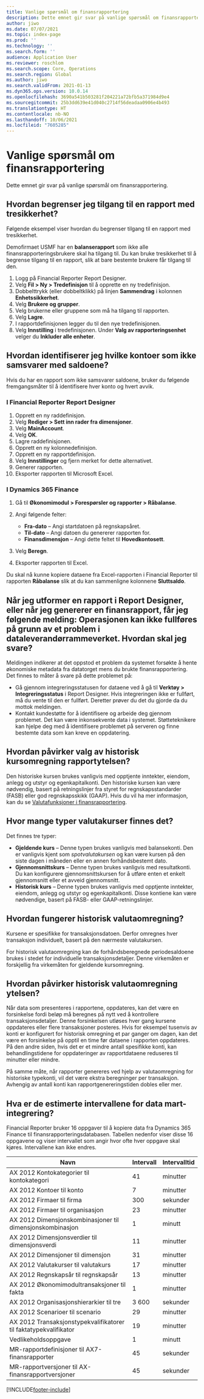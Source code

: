 ```yaml
---
title: Vanlige spørsmål om finansrapportering
description: Dette emnet gir svar på vanlige spørsmål om finansrapportering.
author: jiwo
ms.date: 07/07/2021
ms.topic: index-page
ms.prod: ''
ms.technology: ''
ms.search.form: ''
audience: Application User
ms.reviewer: roschlom
ms.search.scope: Core, Operations
ms.search.region: Global
ms.author: jiwo
ms.search.validFrom: 2021-01-13
ms.dyn365.ops.version: 10.0.14
ms.openlocfilehash: 3690a541b503281f204221a72bfb5a371984d9e4
ms.sourcegitcommit: 25b3dd639e41d040c2714f56deadaa0906e4b493
ms.translationtype: HT
ms.contentlocale: nb-NO
ms.lasthandoff: 10/06/2021
ms.locfileid: "7605285"
---
```

# <a name="financial-reporting-faq"></a>Vanlige spørsmål om finansrapportering

Dette emnet gir svar på vanlige spørsmål om finansrapportering.

## <a name="how-do-i-restrict-access-to-a-report-by-using-tree-security"></a>Hvordan begrenser jeg tilgang til en rapport med tresikkerhet?

Følgende eksempel viser hvordan du begrenser tilgang til en rapport med tresikkerhet.

Demofirmaet USMF har en **balanserapport** som ikke alle finansrapporteringsbrukere skal ha tilgang til. Du kan bruke tresikkerhet til å begrense tilgang til en rapport, slik at bare bestemte brukere får tilgang til den.

1. Logg på Financial Reporter Report Designer.
2. Velg **Fil \> Ny \> Tredefinisjon** til å opprette en ny tredefinisjon.
3. Dobbelttrykk (eller dobbeltklikk) på linjen **Sammendrag** i kolonnen **Enhetssikkerhet**.
4. Velg **Brukere og grupper**.
5. Velg brukerne eller gruppene som må ha tilgang til rapporten.
6. Velg **Lagre**.
7. I rapportdefinisjonen legger du til den nye tredefinisjonen.
8. Velg **Innstilling** i tredefinisjonen. Under **Valg av rapporteringsenhet** velger du **Inkluder alle enheter**.

## <a name="how-do-i-identify-which-accounts-dont-match-my-balances"></a>Hvordan identifiserer jeg hvilke kontoer som ikke samsvarer med saldoene?

Hvis du har en rapport som ikke samsvarer saldoene, bruker du følgende fremgangsmåter til å identifisere hver konto og hvert avvik.

### <a name="in-financial-reporter-report-designer"></a>I Financial Reporter Report Designer

1. Opprett en ny raddefinisjon.
2. Velg **Rediger \> Sett inn rader fra dimensjoner**.
3. Velg **MainAccount**.
4. Velg **OK**.
5. Lagre raddefinisjonen.
6. Opprett en ny kolonnedefinisjon.
7. Opprett en ny rapportdefinisjon.
8. Velg **Innstillinger** og fjern merket for dette alternativet.
9. Generer rapporten. 
10. Eksporter rapporten til Microsoft Excel.

### <a name="in-dynamics-365-finance"></a>I Dynamics 365 Finance

1. Gå til **Økonomimodul \> Forespørsler og rapporter \> Råbalanse**.
2. Angi følgende felter:

    - **Fra-dato** – Angi startdatoen på regnskapsåret.
    - **Til-dato** – Angi datoen du genererer rapporten for.
    - **Finansdimensjon** – Angi dette feltet til **Hovedkontosett**.

3. Velg **Beregn**.
4. Eksporter rapporten til Excel.

Du skal nå kunne kopiere dataene fra Excel-rapporten i Financial Reporter til rapporten **Råbalanse** slik at du kan sammenligne kolonnene **Sluttsaldo**.

## <a name="when-i-design-a-report-in-report-designer-or-when-i-generate-a-financial-report-i-received-the-following-message-the-operation-could-not-be-completed-due-to-a-problem-in-the-data-provider-framework-how-should-i-respond"></a>Når jeg utformer en rapport i Report Designer, eller når jeg genererer en finansrapport, får jeg følgende melding: Operasjonen kan ikke fullføres på grunn av et problem i dataleverandørrammeverket. Hvordan skal jeg svare?

Meldingen indikerer at det oppstod et problem da systemet forsøkte å hente økonomiske metadata fra datatorget mens du brukte finansrapportering. Det finnes to måter å svare på dette problemet på:

- Gå gjennom integreringsstatusen for dataene ved å gå til **Verktøy \> Integreringsstatus** i Report Designer. Hvis integreringen ikke er fullført, må du vente til den er fullført. Deretter prøver du det du gjorde da du mottok meldingen.
- Kontakt kundestøtte for å identifisere og arbeide deg gjennom problemet. Det kan være inkonsekvente data i systemet. Støtteteknikere kan hjelpe deg med å identifisere problemet på serveren og finne bestemte data som kan kreve en oppdatering.

## <a name="how-does-the-selection-of-historical-rate-translation-affect-report-performance"></a>Hvordan påvirker valg av historisk kursomregning rapportytelsen?

Den historiske kursen brukes vanligvis med opptjente inntekter, eiendom, anlegg og utstyr og egenkapitalkonti. Den historiske kursen kan være nødvendig, basert på retningslinjer fra styret for regnskapsstandarder (FASB) eller god regnskapsskikk (GAAP). Hvis du vil ha mer informasjon, kan du se [Valutafunksjoner i finansrapportering](financial-reporting-currency-capability.md).

## <a name="how-many-types-of-currency-rate-are-there"></a>Hvor mange typer valutakurser finnes det?

Det finnes tre typer:

- **Gjeldende kurs** – Denne typen brukes vanligvis med balansekonti. Den er vanligvis kjent som *spotvalutakursen* og kan være kursen på den siste dagen i måneden eller en annen forhåndsbestemt dato.
- **Gjennomsnittskurs** – Denne typen brukes vanligvis med resultatkonti. Du kan konfigurere gjennomsnittskursen for å utføre enten et enkelt gjennomsnitt eller et avveid gjennomsnitt.
- **Historisk kurs** – Denne typen brukes vanligvis med opptjente inntekter, eiendom, anlegg og utstyr og egenkapitalkonti. Disse kontiene kan være nødvendige, basert på FASB- eller GAAP-retningslinjer.

## <a name="how-does-historical-currency-translation-work"></a>Hvordan fungerer historisk valutaomregning?

Kursene er spesifikke for transaksjonsdatoen. Derfor omregnes hver transaksjon individuelt, basert på den nærmeste valutakursen.

For historisk valutaomregning kan de forhåndsberegnede periodesaldoene brukes i stedet for individuelle transaksjonsdetaljer. Denne virkemåten er forskjellig fra virkemåten for gjeldende kursomregning.

## <a name="how-does-historical-currency-translation-affect-performance"></a>Hvordan påvirker historisk valutaomregning ytelsen?

Når data som presenteres i rapportene, oppdateres, kan det være en forsinkelse fordi beløp må beregnes på nytt ved å kontrollere transaksjonsdetaljer. Denne forsinkelsen utløses hver gang kursene oppdateres eller flere transaksjoner posteres. Hvis for eksempel tusenvis av konti er konfigurert for historisk omregning et par ganger om dagen, kan det være en forsinkelse på opptil en time før dataene i rapporten oppdateres. På den andre siden, hvis det er et mindre antall spesifikke konti, kan behandlingstidene for oppdateringer av rapportdataene reduseres til minutter eller mindre.

På samme måte, når rapporter genereres ved hjelp av valutaomregning for historiske typekonti, vil det være ekstra beregninger per transaksjon. Avhengig av antall konti kan rapportgenereringstiden dobles eller mer.

## <a name="what-are-the-estimated-data-mart-integration-intervals"></a>Hva er de estimerte intervallene for data mart-integrering?

Financial Reporter bruker 16 oppgaver til å kopiere data fra Dynamics 365 Finance til finansrapporteringsdatabasen. Tabellen nedenfor viser disse 16 oppgavene og viser intervallet som angir hvor ofte hver oppgave skal kjøres. Intervallene kan ikke endres.

| Navn                                                       | Intervall | Intervalltid |
|------------------------------------------------------------|----------|-----------------|
| AX 2012 Kontokategorier til kontokategori            | 41       | minutter         |
| AX 2012 Kontoer til konto                                | 7        | minutter         |
| AX 2012 Firmaer til firma                               | 300      | sekunder         |
| AX 2012 Firmaer til organisasjon                          | 23       | minutter         |
| AX 2012 Dimensjonskombinasjoner til dimensjonskombinasjon    | 1        | minutt         |
| AX 2012 Dimensjonsverdier til dimensjonsverdi                | 11       | minutter         |
| AX 2012 Dimensjoner til dimensjon                            | 31       | minutter         |
| AX 2012 Valutakurser til valutakurs                    | 17       | minutter         |
| AX 2012 Regnskapsår til regnskapsår                        | 13       | minutter         |
| AX 2012 Økonomimodultransaksjoner til fakta                | 1        | minutter         |
| AX 2012 Organisasjonshierarkier til tre                   | 3 600    | sekunder         |
| AX 2012 Scenarioer til scenario                              | 29       | minutter         |
| AX 2012 Transaksjonstypekvalifikatorer til faktatypekvalifikator | 19       | minutter         |
| Vedlikeholdsoppgave                                           | 1        | minutt         |
| MR-rapportdefinisjoner til AX7-finansrapporter             | 45       | sekunder         |
| MR-rapportversjoner til AX-finansrapportversjoner         | 45       | sekunder         |

[!INCLUDE[footer-include](../../includes/footer-banner.md)]
